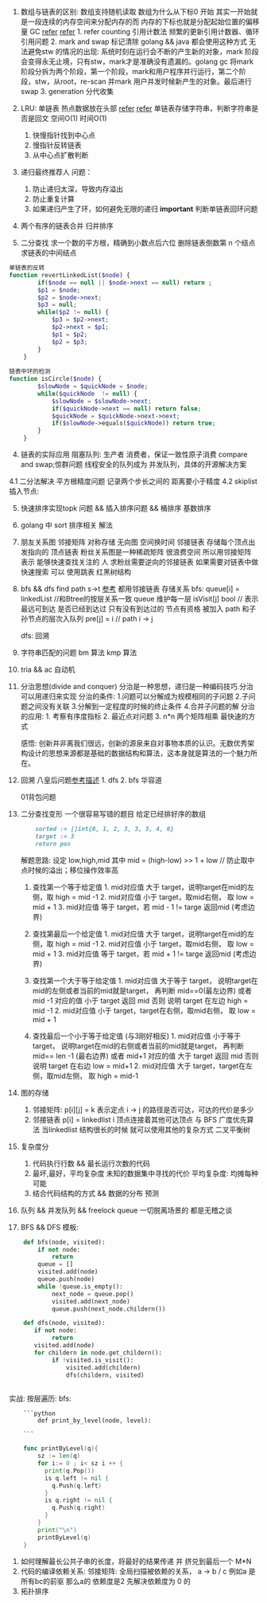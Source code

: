 1. 数组与链表的区别:
    数组支持随机读取
    数组为什么从下标0 开始
        其实一开始就是一段连续的内存空间来分配内存的而 内存的下标也就是分配起始位置的偏移量
    GC [refer](https://cloud.tencent.com/developer/article/1072602) 
       [refer](https://github.com/KeKe-Li/For-learning-Go-Tutorial/blob/master/src/spec/02.0.md)
        1. refer counting 引用计数法
            频繁的更新引用计数器、循环引用问题
        2. mark and swap 标记清除 golang && java 都会使用这种方式
            无法避免stw 的情况的出现: 系统时刻在运行会不断的产生新的对象，mark 阶段会变得永无止境，只有stw，mark才是准确没有遗漏的。golang gc 将mark阶段分拆为两个阶段，第一个阶段，mark和用户程序并行运行，第二个阶段，stw，从root，re-scan 并mark 用户并发时候新产生的对象。最后进行swap
        3. generation 分代收集
    
2. LRU: 单链表 热点数据放在头部 [refer](https://github.com/golang/groupcache/blob/master/lru/lru.go) [refer](https://github.com/hashicorp/golang-lru)
   单链表存储字符串，判断字符串是否是回文
   空间O(1) 时间O(1)
   1. 快慢指针找到中心点
   2. 慢指针反转链表
   3. 从中心点扩散判断
   
3. 递归最终推荐人
    问题：
    1. 防止递归太深，导致内存溢出
    2. 防止重复计算
    3. 如果递归产生了环，如何避免无限的递归 __important__ 判断单链表回环问题
    
4. 两个有序的链表合并 归并排序

5. 二分查找
    求一个数的平方根，精确到小数点后六位
删除链表倒数第 n 个结点
求链表的中间结点    
```php
单链表的反转
function revertLinkedList($node) {
        if($node == null || $node->next == null) return ;
        $p1 = $node;
        $p2 = $node->next;
        $p3 = null;
        while($p2 != null) {
            $p3 = $p2->next;
            $p2->next = $p1;
            $p1 = $p2;
            $p2 = $p3;
        }
    }
    
链表中环的检测
function isCircle($node) {
        $slowNode = $quickNode = $node;
        while($quickNode  != null) {
            $slowNode = $slowNode->next;
            if($quickNode->next == null) return false;
            $quickNode = $quickNode->next->next;
            if($slowNode->equals($quickNode)) return true;
        }
    }
```
4. 链表的实际应用
阻塞队列: 生产者 消费者，保证一致性原子消费 compare and swap;惊群问题 
    线程安全的队列成为 并发队列，具体的开源解决方案

4.1 二分法解决 平方根精度问题 记录两个步长之间的 距离要小于精度
4.2 skiplist 插入节点: 
    
5. 快速排序实现topk 问题 && 插入排序问题 && 桶排序 基数排序
6. golang 中 sort 排序相关 解法

7. 朋友关系图
    邻接矩阵 对称存储 无向图 空间换时间
    邻接链表 存储每个顶点出发指向的 顶点链表
    粉丝关系图是一种稀疏矩阵 很浪费空间 所以用邻接矩阵 表示 能够快速查找关注的 人
    求粉丝需要逆向的邻接链表
    如果需要对链表中做快速搜索 可以 使用跳表 红黑树结构
    
8. bfs && dfs find path s->t  [参考](https://mp.weixin.qq.com/s/0BUBhSqmJJxlI_TISsO9xQ)
    都用邻接链表 存储关系
    bfs: 
        queue[i] = linkedList //和Btree的按层关系一致 queue 维护每一层
        isVisit[j] bool // 表示最远可到达 是否已经到达过 只有没有到达过的 节点有资格 被加入 path 和子孙节点的层次入队列
        pre[j] = i // path i -> j
        
    dfs: 回溯
    
10. 字符串匹配的问题
   bm 算法
   kmp 算法
11. tria && ac 自动机 

12. 分治思想(divide and conquer)
    分治是一种思想，递归是一种编码技巧.分治可以用递归来实现
    分治的条件:
        1.问题可以分解成为规模相同的子问题
        2.子问题之间没有关联
        3.分解到一定程度的时候的终止条件
        4.合并子问题的解
    分治的应用:
        1. 考察有序度指标
        2. 最近点对问题 
        3. n*n 两个矩阵相乘 最快速的方式
        
    感悟: 创新并非离我们很远，创新的源泉来自对事物本质的认识。无数优秀架构设计的思想来源都是基础的数据结构和算法，这本身就是算法的一个魅力所在。


13. 回溯
    八皇后问题[参考描述](https://juejin.im/post/5accdb236fb9a028bb195562)
        1. dfs
        2. bfs
    华容道
    
    01背包问题
    
14. 二分查找变形
    一个很容易写错的题目
    给定已经排好序的数组
    ```markdown
        sorted := []int{0, 1, 2, 3, 3, 3, 4, 6}
    	target := 3
	    return pos
    ```
    解题思路:
    设定 low,high,mid
    其中 mid = (high-low) >> 1 + low // 防止取中点时候的溢出；移位操作效率高
    1. 查找第一个等于给定值
            1. mid对应值 大于 target，说明target在mid的左侧，取 high = mid -1 
            2. mid对应值 小于 target，取mid右侧， 取 low = mid + 1 
            3. mid对应值 等于 target，若 mid - 1 != targe 返回mid (考虑边界)
            
    2. 查找第最后一个给定值
            1. mid对应值 大于 target，说明target在mid的左侧，取 high = mid -1 
            2. mid对应值 小于 target，取mid右侧， 取 low = mid + 1 
            3. mid对应值 等于 target，若 mid + 1 != targe 返回mid (考虑边界)
            
    3. 查找第一个大于等于给定值
            1. mid对应值 大于等于 target，
                说明target在mid的左侧或者当前的mid就是target，
                再判断 mid==0(最左边界) 或者 mid -1 对应的值 小于 target 返回 mid
                否则 说明 target 在左边 high = mid -1 
            2. mid对应值 小于 target，target在右侧，取mid右侧， 取 low = mid + 1
             
    4. 查找最后一个小于等于给定值 (与3刚好相反)
            1. mid对应值 小于等于 target，
                说明target在mid的右侧或者当前的mid就是target，
                再判断 mid== len -1 (最右边界) 或者 mid+1 对应的值 大于 target 返回 mid
                否则 说明 target 在右边 low = mid+1 
            2. mid对应值 大于 target，target在左侧，取mid左侧， 取 high = mid-1
            
15. 图的存储
    1. 邻接矩阵: p[i][j] = k 表示定点 i -> j 的路径是否可达，可达的代价是多少
    2. 邻接链表  p[i] = linkedlist i 顶点连接着其他可达顶点 与 BFS 广度优先算法
        当linkedlist 结构很长的时候 就可以使用其他的复杂方式 二叉平衡树

16. 复杂度分
    1. 代码执行行数 && 最长运行次数的代码
    2. 最坏,最好，平均复杂度
        未知的数据集中寻找的代价
       平均复杂度:
        均摊每种可能
    3. 结合代码结构的方式 && 数据的分布
        预测

17. 队列 && 并发队列 && freelock queue 
    一切脱离场景的 都是无稽之谈
    

18. BFS && DFS
    模板:
```python
    def bfs(node, visited): 
        if not node: 
            return 
        queue = []
        visited.add(node)
        queue.push(node) 
        while !queue.is_empty():
            next_node = queue.pop()
            visited.add(next_node)
            queue.push(next_node.childern())
```

```python
    def dfs(node, visited):
       if not node:
            return 
       visited.add(node)
       for childern in node.get_childern():
            if !visited.is_visit():
                visited.add(childern)
                dfs(childern, visited)
       
```
实战:
    按层遍历:
        bfs:
        
        ```python
            def print_by_level(node, level):
                    
        ```

```go
    func printByLevel(q){
    	sz := len(q)
    	for i:= 0 ; i< sz i ++ {
    	  print(q.Pop())
    	  is q.left != nil {
    	  	q.Push(q.left)
    	  }
    	  is q.right != nil {
    	  	q.Push(q.right)
    	  }
    	}
    	print("\n")
    	printByLevel(q)
    }
```

1. 如何理解最长公共子串的长度，将最好的结果传递 并 挤兑到最后一个 M*N 
2. 代码的编译依赖关系:
    邻接矩阵: 全局扫描被依赖的关系， a -> b / c 例如a 是所有bc的前驱 那么a的 依赖度是2 先解决依赖度为 0 的 
3. 拓扑排序